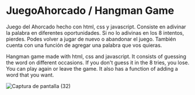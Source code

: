 # JuegoAhorcado / Hangman Game

Juego del Ahorcado hecho con html, css y javascript. Consiste en adivinar la palabra en diferentes oportunidades. Si no lo adivinas en los 8 intentos, pierdes. Podes volver a jugar de nuevo o abandonar el juego. También cuenta con una función de agregar una palabra que vos quieras.


Hangman game made with html, css and javascript. It consists of guessing the word on different occasions. If you don't guess it in the 8 tries, you lose. You can play again or leave the game. It also has a function of adding a word that you want.

![Captura de pantalla (32)](https://user-images.githubusercontent.com/112435090/199344306-dde58918-adb8-4f62-a14f-6b217cef1ec6.png)
